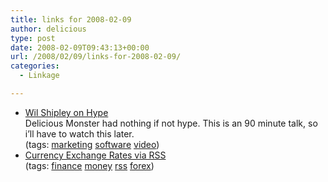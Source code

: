 ```yaml
---
title: links for 2008-02-09
author: delicious
type: post
date: 2008-02-09T09:43:13+00:00
url: /2008/02/09/links-for-2008-02-09/
categories:
  - Linkage

---
```

  * <div>
      <a href="http://www.viddler.com/explore/rentzsch/videos/4/">Wil Shipley on Hype</a>
    </div>
    
    <div>
      Delicious Monster had nothing if not hype. This is an 90 minute talk, so i&#8217;ll have to watch this later.
    </div>
    
    <div>
      (tags: <a href="http://del.icio.us/tazzzzz/marketing">marketing</a> <a href="http://del.icio.us/tazzzzz/software">software</a> <a href="http://del.icio.us/tazzzzz/video">video</a>)
    </div>

  * <div>
      <a href="http://www.currencysource.com/rss_currencyexchangerates.html">Currency Exchange Rates via RSS</a>
    </div>
    
    <div>
      (tags: <a href="http://del.icio.us/tazzzzz/finance">finance</a> <a href="http://del.icio.us/tazzzzz/money">money</a> <a href="http://del.icio.us/tazzzzz/rss">rss</a> <a href="http://del.icio.us/tazzzzz/forex">forex</a>)
    </div>